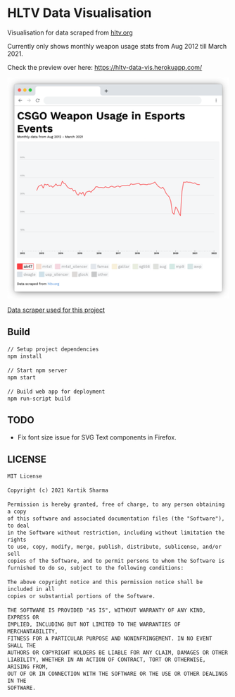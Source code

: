 # HLTV Data Visualisation

Visualisation for data scraped from [hltv.org](https://www.hltv.org/)

Currently only shows monthly weapon usage stats from Aug 2012 till March 2021.

Check the preview over here: https://hltv-data-vis.herokuapp.com/

![Screenshot](.github/screenshot.png)

[Data scraper used for this project](https://github.com/crazyhitty/hltv-scraping)

## Build

```
// Setup project dependencies
npm install

// Start npm server
npm start

// Build web app for deployment
npm run-script build
```

## TODO

- Fix font size issue for SVG Text components in Firefox.

## LICENSE

```
MIT License

Copyright (c) 2021 Kartik Sharma

Permission is hereby granted, free of charge, to any person obtaining a copy
of this software and associated documentation files (the "Software"), to deal
in the Software without restriction, including without limitation the rights
to use, copy, modify, merge, publish, distribute, sublicense, and/or sell
copies of the Software, and to permit persons to whom the Software is
furnished to do so, subject to the following conditions:

The above copyright notice and this permission notice shall be included in all
copies or substantial portions of the Software.

THE SOFTWARE IS PROVIDED "AS IS", WITHOUT WARRANTY OF ANY KIND, EXPRESS OR
IMPLIED, INCLUDING BUT NOT LIMITED TO THE WARRANTIES OF MERCHANTABILITY,
FITNESS FOR A PARTICULAR PURPOSE AND NONINFRINGEMENT. IN NO EVENT SHALL THE
AUTHORS OR COPYRIGHT HOLDERS BE LIABLE FOR ANY CLAIM, DAMAGES OR OTHER
LIABILITY, WHETHER IN AN ACTION OF CONTRACT, TORT OR OTHERWISE, ARISING FROM,
OUT OF OR IN CONNECTION WITH THE SOFTWARE OR THE USE OR OTHER DEALINGS IN THE
SOFTWARE.
```
